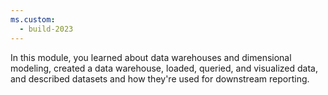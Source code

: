 ```yaml
---
ms.custom:
  - build-2023
---
```

In this module, you learned about data warehouses and dimensional modeling, created a data warehouse, loaded, queried, and visualized data, and described datasets and how they're used for downstream reporting.
